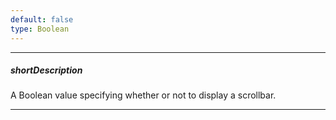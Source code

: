 ```yaml
---
default: false
type: Boolean
---
```

---
##### shortDescription
A Boolean value specifying whether or not to display a scrollbar.

---
